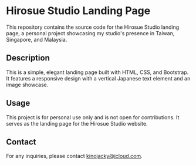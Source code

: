 # Hirosue Studio Landing Page

This repository contains the source code for the Hirosue Studio landing page, a personal project showcasing my studio's presence in Taiwan, Singapore, and Malaysia.

## Description

This is a simple, elegant landing page built with HTML, CSS, and Bootstrap. It features a responsive design with a vertical Japanese text element and an image showcase.

## Usage

This project is for personal use only and is not open for contributions. It serves as the landing page for the Hirosue Studio website.

## Contact

For any inquiries, please contact kinojacky@icloud.com.
